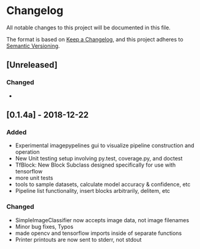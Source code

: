 # Changelog
All notable changes to this project will be documented in this file.

The format is based on [Keep a Changelog](https://keepachangelog.com/en/1.0.0/),
and this project adheres to [Semantic Versioning](https://semver.org/spec/v2.0.0.html).


## [Unreleased]
### Changed
  -

## [0.1.4a] - 2018-12-22
### Added
  - Experimental imagepypelines gui to visualize pipeline construction and operation
  - New Unit testing setup involving py.test, coverage.py, and doctest
  - TfBlock: New Block Subclass designed specifically for use with tensorflow
  - more unit tests
  - tools to sample datasets, calculate model accuracy & confidence, etc
  - Pipeline list functionality, insert blocks arbitrarily, delitem, etc


### Changed
  - SimpleImageClassifier now accepts image data, not image filenames
  - Minor bug fixes, Typos
  - made opencv and tensorflow imports inside of separate functions
  - Printer printouts are now sent to stderr, not stdout

